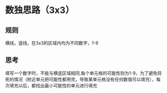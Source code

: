 # 数独思路（3x3）

## 规则
横线，竖线，在3x3的区域内均为不同数字，1-9

## 思考
填写一个数字时，不能与横竖区域相同,每个单元格的可能性则为1-9，为了避免将死的情况（附近单元把可能性都用完，导致某单元格没有任何数值可以填充），每次填充以后，都找出最小可能性的单元进行填充
